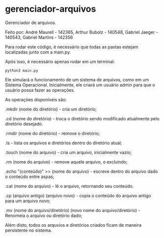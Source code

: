 # gerenciador-arquivos

Gerenciador de arquivos.

Feito por: André Maurell - 142365, Arthur Bubolz - 140548, Gabriel Jaeger - 140543, Gabriel Martins - 142356

Para rodar este código, é necessário que todas as pastas estejam localizadas junto com a main.py.

Após isso, é necessário apenas rodar em um terminal: 

```
python3 main.py
```

Ele simulará o funcionamento de um sistema de arquivos, como em um Sistema Operacional. Inicialmente, ele criará um usuário admin para que o usuário possa fazer as operações.

As operações disponíveis são:

.mkdir (nome do diretório) - cria um diretório;

.cd (nome do diretório) - troca o diretório sendo modificado atualmente pelo diretório desejado.

.rmdir (nome do diretório) - remove o diretório;

.ls - lista os arquivos e diretórios dentro do diretório atual;

.touch (nome do arquivo) - cria um arquivo, inicialmente vazio;

.rm (nome do arquivo) - remove aquele arquivo, o excluindo;

.echo "(conteúdo)" >> (nome do arquivo) - escreve dentro do arquivo dado o conteúdo entre aspas;

.cat (nome do arquivo) - lê o arquivo, retornando seu conteúdo.

.cp (arquivo antigo) (arquivo novo) - copia o conteúdo do arquivo antigo para um arquivo novo;

.mv (nome do arquivo/diretório) (novo nome do arquivo/diretório) - Renomeia o arquivo ou diretório dado;


Além disto, todos os arquvios e diretórios criados ficam de maneira persistente no sistema.
